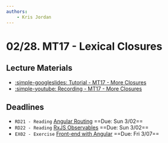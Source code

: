```yaml
---
authors:
    - Kris Jordan
---
```


# 02/28. MT17 - Lexical Closures

## Lecture Materials

* [:simple-googleslides: Tutorial - MT17 - More Closures](https://docs.google.com/presentation/d/1aZIF8xQctC69-1aRfAm2Yp65ewK10SBoP_kuwQ4UySM/edit?usp=sharing)
* [:simple-youtube: Recording - MT17 - More Closures](https://youtube.com/live/OGfDB9f1U1c)

## Deadlines

* `RD21 - Reading` [Angular Routing](https://angular.dev/guide/routing/router-tutorial) ==Due: Sun 3/02==
* `RD22 - Reading` [RxJS Observables](https://rxjs.dev/guide/observable) ==Due: Sun 3/02==
* `EX02 - Exercise` [Front-end with Angular](./resources/exercises/ex02-ng-frontend.md) ==Due: Fri 3/07==